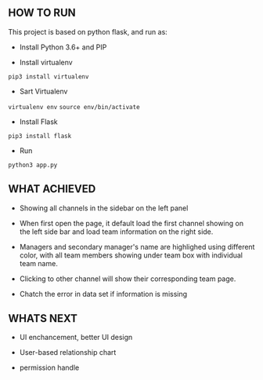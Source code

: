 ## HOW TO RUN
This project is based on python flask, and run as: 

- Install Python 3.6+ and PIP

- Install virtualenv

```pip3 install virtualenv ```

- Sart Virtualenv

```virtualenv env```
```source env/bin/activate```

- Install Flask

```pip3 install flask```

- Run

```python3 app.py```

## WHAT ACHIEVED
- Showing all channels in the sidebar on the left panel

- When first open the page, it default load the first channel showing on the left side bar and load team information on the right side.

- Managers and secondary manager's name are highlighed using different color, with all team members showing under team box with individual team name.

- Clicking to other channel will show their corresponding team page.

- Chatch the error in data set if information is missing

## WHATS NEXT
- UI enchancement, better UI design

- User-based relationship chart

- permission handle